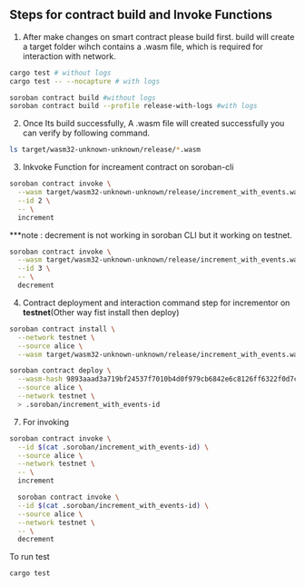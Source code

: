 ## Steps for contract build and Invoke Functions

1. After make changes on smart contract please build first. build will create a target folder wihch contains a .wasm file, which is required for interaction with network.
```bash
cargo test # without logs
cargo test -- --nocapture # with logs
```

```bash
soroban contract build #without logs
soroban contract build --profile release-with-logs #with logs
```
2. Once Its build successfully, A .wasm file will created successfully you can verify by following command.
```bash
ls target/wasm32-unknown-unknown/release/*.wasm
```

3. Inkvoke Function for increament contract on soroban-cli
```bash
soroban contract invoke \
  --wasm target/wasm32-unknown-unknown/release/increment_with_events.wasm \
  --id 2 \
  -- \
  increment
```
***note : decrement is not working in soroban CLI but it working on testnet.
```bash
soroban contract invoke \
  --wasm target/wasm32-unknown-unknown/release/increment_with_events.wasm \
  --id 3 \
  -- \
  decrement
```

4. Contract deployment and interaction command step for incrementor on <b>testnet</b>(Other way fist install then deploy)
```bash 
soroban contract install \
  --network testnet \
  --source alice \
  --wasm target/wasm32-unknown-unknown/release/increment_with_events.wasm
```
```bash
soroban contract deploy \
  --wasm-hash 9893aaad3a719bf24537f7010b4d0f979cb6842e6c8126ff6322f0d7c1061fd5 \
  --source alice \
  --network testnet \
  > .soroban/increment_with_events-id
```
7. For invoking 
```bash
soroban contract invoke \
  --id $(cat .soroban/increment_with_events-id) \
  --source alice \
  --network testnet \
  -- \
  increment

  soroban contract invoke \
  --id $(cat .soroban/increment_with_events-id) \
  --source alice \
  --network testnet \
  -- \
  decrement
```

To run test
```bash
cargo test
```

